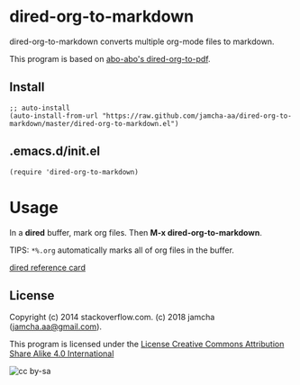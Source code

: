 # dired-org-to-markdown

dired-org-to-markdown converts multiple org-mode files to markdown.

This program is based on [abo-abo's dired-org-to-pdf](https://stackoverflow.com/questions/22072773/batch-export-of-org-mode-files-from-the-command-line). 

## Install

```emacs-lisp
;; auto-install
(auto-install-from-url "https://raw.github.com/jamcha-aa/dired-org-to-markdown/master/dired-org-to-markdown.el")
```
## .emacs.d/init.el

```emacs-lisp
(require 'dired-org-to-markdown)
```

# Usage
In a **dired** buffer, mark org files. Then **M-x dired-org-to-markdown**.

TIPS: `*%.org` automatically marks all of org files in the buffer.

[dired reference card](https://www.gnu.org/software/emacs/refcards/pdf/dired-ref.pdf)

## License

Copyright (c) 2014 stackoverflow.com. (c) 2018 jamcha (jamcha.aa@gmail.com).

This program is licensed under the [License Creative Commons Attribution Share Alike 4.0 International](https://creativecommons.org/licenses/by-sa/4.0/deed)  

![cc by-sa](https://i.creativecommons.org/l/by-sa/4.0/88x31.png)  


